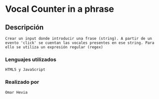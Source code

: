 # Vocal Counter in a phrase 

## Descripción
```
Crear un input donde introducir una frase (string). A partir de un evento 'click' se cuentan las vocales presentes en ese string. Para ello se utiliza un expresión regular (regex)
```
### Lenguajes utilizados
```
HTML5 y JavaScript
```

### Realizado por
```
Omar Hevia 
```
